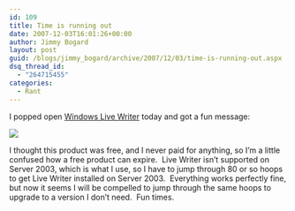 ```yaml
---
id: 109
title: Time is running out
date: 2007-12-03T16:01:26+00:00
author: Jimmy Bogard
layout: post
guid: /blogs/jimmy_bogard/archive/2007/12/03/time-is-running-out.aspx
dsq_thread_id:
  - "264715455"
categories:
  - Rant
---
```

I popped open [Windows Live Writer](http://get.live.com/writer/overview) today and got a fun message:

 ![](http://grabbagoftimg.s3.amazonaws.com/lw_beta.PNG)

I thought this product was free, and I never paid for anything, so I&#8217;m a little confused how a free product can expire.&nbsp; Live Writer isn&#8217;t supported on Server 2003, which is what I use, so I have to jump through 80 or so hoops to get Live Writer installed on Server 2003.&nbsp; Everything works perfectly fine, but now it seems I will be compelled to jump through the same hoops to upgrade to a version I don&#8217;t need.&nbsp; Fun times.